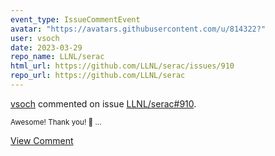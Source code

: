 ```yaml
---
event_type: IssueCommentEvent
avatar: "https://avatars.githubusercontent.com/u/814322?"
user: vsoch
date: 2023-03-29
repo_name: LLNL/serac
html_url: https://github.com/LLNL/serac/issues/910
repo_url: https://github.com/LLNL/serac
---
```


<a href='https://github.com/vsoch' target='_blank'>vsoch</a> commented on issue <a href='https://github.com/LLNL/serac/issues/910' target='_blank'>LLNL/serac#910</a>.

<small>Awesome! Thank you! :pray: ...</small>

<a href='https://github.com/LLNL/serac/issues/910' target='_blank'>View Comment</a>